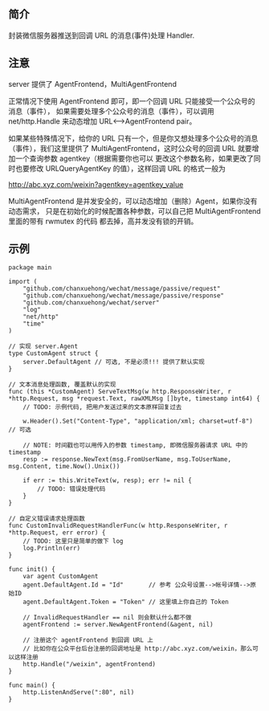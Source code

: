 ## 简介

封装微信服务器推送到回调 URL 的消息(事件)处理 Handler.

## 注意

server 提供了 AgentFrontend，MultiAgentFrontend

正常情况下使用 AgentFrontend 即可，即一个回调 URL 只能接受一个公众号的消息（事件），
如果需要处理多个公众号的消息（事件），可以调用 net/http.Handle 来动态增加 URL<-->AgentFrontend pair。

如果某些特殊情况下，给你的 URL 只有一个，但是你又想处理多个公众号的消息（事件），我们这里提供了
MultiAgentFrontend，这时公众号的回调 URL 就要增加一个查询参数 agentkey（根据需要你也可以
更改这个参数名称，如果更改了同时也要修改 URLQueryAgentKey 的值），这样回调 URL 的格式一般为

http://abc.xyz.com/weixin?agentkey=agentkey_value

MultiAgentFrontend 是并发安全的，可以动态增加（删除）Agent，如果你没有动态需求，
只是在初始化的时候配置各种参数，可以自己把 MultiAgentFrontend 里面的带有 rwmutex 的代码
都去掉，高并发没有锁的开销。

## 示例

```golang
package main

import (
	"github.com/chanxuehong/wechat/message/passive/request"
	"github.com/chanxuehong/wechat/message/passive/response"
	"github.com/chanxuehong/wechat/server"
	"log"
	"net/http"
	"time"
)

// 实现 server.Agent
type CustomAgent struct {
	server.DefaultAgent // 可选, 不是必须!!! 提供了默认实现
}

// 文本消息处理函数, 覆盖默认的实现
func (this *CustomAgent) ServeTextMsg(w http.ResponseWriter, r *http.Request, msg *request.Text, rawXMLMsg []byte, timestamp int64) {
	// TODO: 示例代码, 把用户发送过来的文本原样回复过去

	w.Header().Set("Content-Type", "application/xml; charset=utf-8") // 可选

	// NOTE: 时间戳也可以用传入的参数 timestamp, 即微信服务器请求 URL 中的 timestamp
	resp := response.NewText(msg.FromUserName, msg.ToUserName, msg.Content, time.Now().Unix())

	if err := this.WriteText(w, resp); err != nil {
		// TODO: 错误处理代码
	}
}

// 自定义错误请求处理函数
func CustomInvalidRequestHandlerFunc(w http.ResponseWriter, r *http.Request, err error) {
	// TODO: 这里只是简单的做下 log
	log.Println(err)
}

func init() {
	var agent CustomAgent
	agent.DefaultAgent.Id = "Id"       // 参考 公众号设置-->帐号详情-->原始ID
	agent.DefaultAgent.Token = "Token" // 这里填上你自己的 Token

	// InvalidRequestHandler == nil 则会默认什么都不做
	agentFrontend := server.NewAgentFrontend(&agent, nil)

	// 注册这个 agentFrontend 到回调 URL 上
	// 比如你在公众平台后台注册的回调地址是 http://abc.xyz.com/weixin，那么可以这样注册
	http.Handle("/weixin", agentFrontend)
}

func main() {
	http.ListenAndServe(":80", nil)
}
```